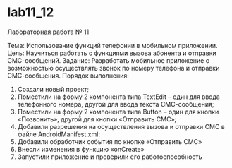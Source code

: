 # lab11_12
Лабораторная работа № 11

Тема: Использование функций телефонии в мобильном приложении.
Цель: Научиться работать с функциями вызова абонента и отправки
СМС-сообщений.
Задание: Разработать мобильное приложение с возможностью
осуществлять звонок по номеру телефона и отправки СМС-сообщения.
Порядок выполнения:

1. Создали новый проект;
2. Поместили на форму 2 компонента типа TextEdit – один для ввода
телефонного номера, другой для ввода текста СМС-сообщения;
3. Поместили на форму 2 компонента типа Button – один для кнопки
«Позвонить», другой для кнопки «Отправить СМС»;
4. Добавили разрешения на осуществления вызова и отправки СМС в
файле AndroidManifest.xml:
5. Добавили обработчик события по кнопке «Отправить СМС»
6. Внесли изменения в функцию «onCreate»
7. Запустили приложение и проверили его работоспособность


```Kotlin

```

